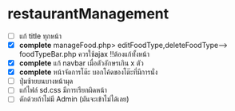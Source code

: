 # restaurantManagement

- [ ] แก้ title ทุกหน้า </br>
- [x] **complete** manageFood.php> editFoodType,deleteFoodType--> foodTypeBar.php ควรใช้ajax !!ต้องแก้ทั้งหน้า </br>
- [x] **complete** แก้ navbar เมื่อตัวอักษรเกิน x ตัว </br>
- [x]  **complete** หน้าจัดการโต๊ะ บอกโค้ดของโต๊ะที่มีการนั่ง </br>
- [ ] ปุ่มซ้ายบนบางหน้ามุด <br>
- [ ] แก้ไฟล์ sd.css มีการเรียกผิดหน้า
- [ ] ดักด้วยถ้าไม่มี Admin (มันจะเข้าไม่ได้เลย)